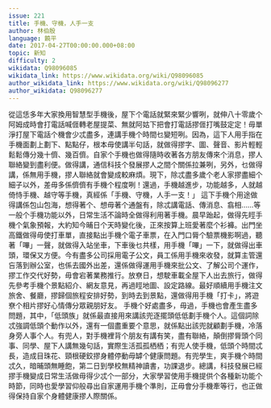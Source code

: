 ```yaml
---
issue: 221
title: 手機、守機，人手一支
author: 林伯殷
language: 饒平
date: 2017-04-27T00:00:00.000+08:00
topic: 新知
difficulty: 2
wikidata: Q98096085
wikidata_link: https://www.wikidata.org/wiki/Q98096085
author_wikidata_link: https://www.wikidata.org/wiki/Q98096277
author_wikidata: Q98096277
---
```

從這恁多年大家換用智慧型手機後，屋下个電話就緊來緊少響咧，就伸八十零歲个阿姆成時會打電話喊𠊎轉老屋提菜、無就阿姑下把會打電話摎𠊎打嘴鼓定定！毋單淨打屋下電話个機會少忒盡多，連講手機个時間乜變短咧。因為，這下人用手指在手機面劃上劃下、點點仔，根本毋使講半句話，就做得摎字、圖、聲音、影片輕輕鬆鬆傳分幾十儕、幾百儕。自家个手機也做得隨時收著各方朋友傳來个消息，摎人聯絡變到盡利便。做得講，通信科技个發展摎人之間个關係拉兼咧，另外，乜做得講，係無用手機，摎人聯絡就會變成較麻煩。現下，除忒盡多歲个老人家摎盡細个細子以外，差毋多係儕儕有手機个程度咧！還過，手機越進步，功能越多，人就越倚恃手機、越守等手機，真經係「手機、守機，人手一支！」
這下手機个用途做得講係包山包海，想得著个、想毋著个通盤有，除忒講電話、傳消息、翕相……等一般个手機功能以外，日常生活不論時全做得利用著手機。晨早跆起，做得先䀴手機个氣象預報，大約知今晡日个天時變化後，正來按算上班愛著麼个衫褲。出門坐高鐵做得毋使打車單，直接點出手機个電子車票，在入門口脣个驗票機影啊過，聽著「嗶」一聲，就做得入站坐車，下車後乜共樣，用手機「嗶」一下，就做得出車頭，環保又方便。今有盡多公司採用電子公文，員工係用手機來收發，就算主管還吂落到辦公室，也係去國外出差，還係做得運用手機來批公文、了解公司个運作，摎工作交代好勢，毋會宕著業務推行。放尞日，想駛車載全屋下人出去旅行，做得先參考手機个景點紹介、網友意見，再過䀴地圖、設定路線。最好順續用手機注文旅舍、餐廳，摎歸個旅程安排好勢，到時去到景點，還做得用手機「打卡」，將遊尞个相片摎好心情傳分眾親朋好友。
手機个好處盡多，毋過，手機也會產生盡多問題，其中，「低頭族」就係最直接用來講該兜逐擺頭低低劃手機个人。這個詞除忒強調低頭个動作以外，還有一個盡重要个意思，就係點出該兜就顧劃手機，冷落身旁人事个人。有兜人，對手機裡背个朋友有講有笑，盡有聯絡，顛倒摎脣頭个同事、同學、屋下人講無幾句話，實際生活孤孤栖栖；有兜人使手機，低頭个時間忒長，造成目珠花、頸根硬鉸摎身體停動毋罅个健康問題。有兜學生，爽手機个時間忒久，暗晡頭無睡飽，第二日到學校無精神讀書，功課退步。總講，科技發展已經摎手機變成日常生活做毋得少忒个一部分，大家學習使用手機提供个各種新功能个時節，同時也愛學習仰般尋出自家運用手機个準則，正毋會分手機牽等行，也正做得保持自家个身體健康摎人際關係。